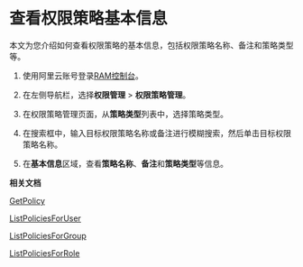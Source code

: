 # 查看权限策略基本信息

本文为您介绍如何查看权限策略的基本信息，包括权限策略名称、备注和策略类型等。

1.  使用阿里云账号登录[RAM控制台](https://ram.console.aliyun.com/)。

2.  在左侧导航栏，选择**权限管理** \> **权限策略管理**。

3.  在权限策略管理页面，从**策略类型**列表中，选择策略类型。

4.  在搜索框中，输入目标权限策略名称或备注进行模糊搜索，然后单击目标权限策略名称。

5.  在**基本信息**区域，查看**策略名称**、**备注**和**策略类型**等信息。


**相关文档**  


[GetPolicy](/intl.zh-CN/API参考/API参考（RAM）/权限策略管理接口/GetPolicy.md)

[ListPoliciesForUser](/intl.zh-CN/API参考/API参考（RAM）/权限策略管理接口/ListPoliciesForUser.md)

[ListPoliciesForGroup](/intl.zh-CN/API参考/API参考（RAM）/权限策略管理接口/ListPoliciesForGroup.md)

[ListPoliciesForRole](/intl.zh-CN/API参考/API参考（RAM）/权限策略管理接口/ListPoliciesForRole.md)

